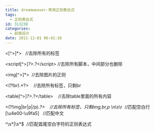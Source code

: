```yaml
---
title: dreamweaver-常用正则表达式
tags:
  - 正则表达式
id: 313238
categories:
  - 前端设计
date: 2011-12-01 06:41:18
---
```


&lt;[^&gt;]*&gt;   //去除所有的标签

 &lt;script[^&gt;]*?&gt;.*?&lt;/script&gt; //去除所有脚本，中间部分也删除

 &lt;img[^&gt;]*&gt;  //去除图片的正则

 &lt;(?!br).*?&gt;    //去除所有标签，只剩br

 &lt;table[^&gt;]*?&gt;.*?&lt;/table&gt;    //去除table里面的所有内容

 &lt;(?!img|br|p|/p).*?&gt;    //去除所有标签，只剩img,br,p
\n\s*\r  //匹配空白行
[\u4e00-\u9fa5]   //匹配中文

^\s*|\s*$  //匹配首尾空白字符的正则表达式